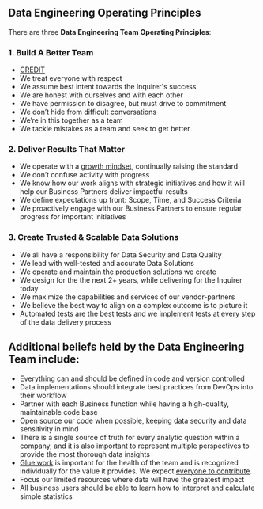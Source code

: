 
## Data Engineering Operating Principles

There are three **Data Engineering Team Operating Principles**: 

### 1. Build A Better Team

- [CREDIT](values#credit)
- We treat everyone with respect
- We assume best intent towards the Inquirer's success
- We are honest with ourselves and with each other
- We have permission to disagree, but must drive to commitment
- We don’t hide from difficult conversations
- We’re in this together as a team
- We tackle mistakes as a team and seek to get better

### 2. Deliver Results That Matter

- We operate with a [growth mindset](https://hbr.org/2016/01/what-having-a-growth-mindset-actually-means), continually raising the standard
- We don’t confuse activity with progress
- We know how our work aligns with strategic initiatives and how it will help our Business Partners deliver impactful results
- We define expectations up front: Scope, Time, and Success Criteria
- We proactively engage with our Business Partners to ensure regular progress for important initiatives

###  3. Create Trusted & Scalable Data Solutions

- We all have a responsibility for Data Security and Data Quality
- We lead with well-tested and accurate Data Solutions
- We operate and maintain the production solutions we create
- We design for the the next 2+ years, while delivering for the Inquirer today
- We maximize the capabilities and services of our vendor-partners
- We believe the best way to align on a complex outcome is to picture it
- Automated tests are the best tests and we implement tests at every step of the data delivery process


## Additional beliefs held by the Data Engineering Team include:

* Everything can and should be defined in code and version controlled
* Data implementations should integrate best practices from DevOps into their workflow
* Partner with each Business function while having a high-quality, maintainable code base
* Open source our code when possible, keeping data security and data sensitivity in mind 
* There is a single source of truth for every analytic question within a company, and it is also important to represent multiple perspectives to provide the most thorough data insights
* [Glue work](https://www.locallyoptimistic.com/post/glue-work/) is important for the health of the team and is recognized individually for the value it provides. We expect [everyone to contribute](/handbook/values.md#mission). 
* Focus our limited resources where data will have the greatest impact
* All business users should be able to learn how to interpret and calculate simple statistics
